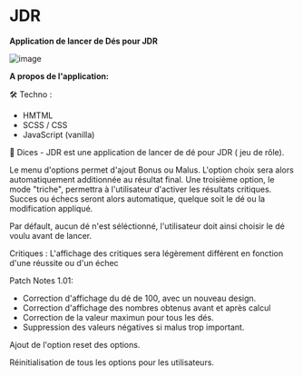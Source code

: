 # JDR
__Application de lancer de Dés pour JDR__

![image](https://user-images.githubusercontent.com/35140737/164208362-67f19483-7cad-4a5c-94c5-12d8fef06191.png)
 
 **A propos de l'application:**
 
:hammer_and_wrench: Techno :
* HMTML
* SCSS / CSS
* JavaScript (vanilla)
 
:speech_balloon: Dices - JDR est une application de lancer de dé pour JDR ( jeu de rôle). 
  
  Le menu d'options permet d'ajout Bonus ou Malus. L'option choix sera alors automatiquement additionnée au résultat final.
  Une troisième option, le mode "triche", permettra à l'utilisateur d'activer les résultats critiques. Succes ou échecs seront alors automatique, quelque soit le dé ou la modification appliqué.
  
Par défault, aucun dé n'est séléctionné, l'utilisateur doit ainsi choisir le dé voulu avant de lancer.

Critiques : L'affichage des critiques sera légèrement différent en fonction d'une réussite ou d'un échec

Patch Notes 1.01:

* Correction d'affichage du dé de 100, avec un nouveau design.
* Correction d'affichage des nombres obtenus avant et après calcul
* Correction de la valeur maximun pour tous les dés.
* Suppression des valeurs négatives si malus trop important.

Ajout de l'option reset des options.

 Réinitialisation de tous les options pour les utilisateurs.

